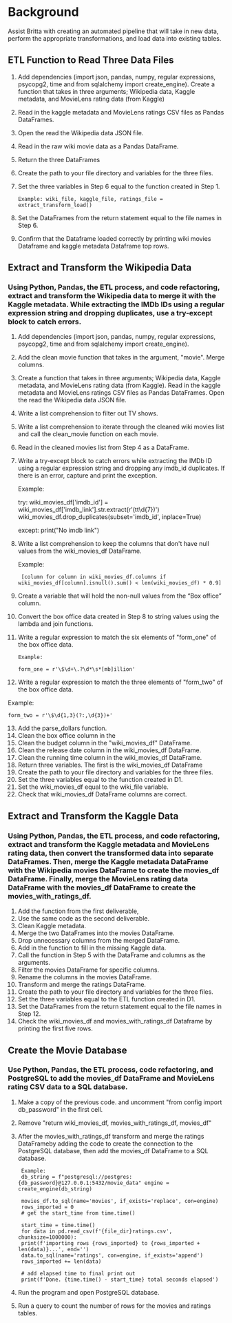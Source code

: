 # Background
Assist Britta with creating an automated pipeline that will take in new data, perform the appropriate transformations, and load data into existing tables. 

## ETL Function to Read Three Data Files

 1. Add dependencies (import json, pandas, numpy, regular expressions, psycopg2, time and from sqlalchemy import create_engine). Create a function that takes in three arguments; Wikipedia data, Kaggle metadata, and MovieLens rating data (from Kaggle)
 2. Read in the kaggle metadata and MovieLens ratings CSV files as Pandas DataFrames.  
 3. Open the read the Wikipedia data JSON file.  
 4. Read in the raw wiki movie data as a Pandas DataFrame. 
 5. Return the three DataFrames
 6. Create the path to your file directory and variables for the three files. 
 7. Set the three variables in Step 6 equal to the function created in Step 1.
	
		Example: wiki_file, kaggle_file, ratings_file = extract_transform_load()
 8. Set the DataFrames from the return statement equal to the file names in Step 6.
 9. Confirm that the Dataframe loaded correctly by printing wiki movies Dataframe and kaggle metadata Dataframe top rows. 

##   Extract and Transform the Wikipedia Data 
### Using Python, Pandas, the ETL process, and code refactoring, extract and transform the Wikipedia data to merge it with the Kaggle metadata. While extracting the IMDb IDs using a regular expression string and dropping duplicates, use a try-except block to catch errors.
1.  Add dependencies (import json, pandas, numpy, regular expressions, psycopg2, time and from sqlalchemy import create_engine). 
2. Add the clean movie function that takes in the argument, "movie". Merge columns.
3. Create a function that takes in three arguments; Wikipedia data, Kaggle metadata, and MovieLens rating data (from Kaggle). Read in the kaggle metadata and MovieLens ratings CSV files as Pandas DataFrames. Open the read the Wikipedia data JSON file.  
4. Write a list comprehension to filter out TV shows.
5. Write a list comprehension to iterate through the cleaned wiki movies list and call the clean_movie function on each movie.
6. Read in the cleaned movies list from Step 4 as a DataFrame.
7. Write a try-except block to catch errors while extracting the IMDb ID using a regular expression string and dropping any imdb_id duplicates. If there is an error, capture and print the exception.
   
   Example:
   
   try:
	   wiki_movies_df['imdb_id'] = 	wiki_movies_df['imdb_link'].str.extract(r'(tt\d{7})')
	   wiki_movies_df.drop_duplicates(subset='imdb_id', inplace=True)
        
    except:
        print("No imdb link")

8. Write a list comprehension to keep the columns that don't have null values from the wiki_movies_df DataFrame.
   
    Example:
    	
    	[column for column in wiki_movies_df.columns if wiki_movies_df[column].isnull().sum() < len(wiki_movies_df) * 0.9]

9. Create a variable that will hold the non-null values from the “Box office” column.
10. Convert the box office data created in Step 8 to string values using the lambda and join functions.
11. Write a regular expression to match the six elements of "form_one" of the box office data.
    	
 		Example:	
    	
    	form_one = r'\$\d+\.?\d*\s*[mb]illion'
    	
12. Write a regular expression to match the three elements of "form_two" of the box office data.
 
 Example:

	form_two = r'\$\d{1,3}(?:,\d{3})+'
	
13. Add the parse_dollars function.
14. Clean the box office column in the    
15. Clean the budget column in the "wiki_movies_df" DataFrame.
16. Clean the release date column in the wiki_movies_df DataFrame.
17. Clean the running time column in the wiki_movies_df DataFrame.
18. Return three variables. The first is the wiki_movies_df DataFrame
19. Create the path to your file directory and variables for the three files.
20. Set the three variables equal to the function created in D1.
21. Set the wiki_movies_df equal to the wiki_file variable. 
22. Check that wiki_movies_df DataFrame columns are correct. 

## Extract and Transform the Kaggle Data
### Using Python, Pandas, the ETL process, and code refactoring, extract and transform the Kaggle metadata and MovieLens rating data, then convert the transformed data into separate DataFrames. Then, merge the Kaggle metadata DataFrame with the Wikipedia movies DataFrame to create the movies_df DataFrame. Finally, merge the MovieLens rating data DataFrame with the movies_df DataFrame to create the movies_with_ratings_df.
1. Add the function from the first deliverable, 
2. Use the same code as the second deliverable. 
3. Clean Kaggle metadata. 
4. Merge the two DataFrames into the movies DataFrame.
5. Drop unnecessary columns from the merged DataFrame.
6. Add in the function to fill in the missing Kaggle data.
7.  Call the function in Step 5 with the DataFrame and columns as the arguments.
8. Filter the movies DataFrame for specific columns.
9. Rename the columns in the movies DataFrame.
10. Transform and merge the ratings DataFrame.
11. Create the path to your file directory and variables for the three files.
12. Set the three variables equal to the ETL function created in D1.   
13. Set the DataFrames from the return statement equal to the file names in Step 12. 
14. Check the wiki_movies_df and movies_with_ratings_df Dataframe by printing the first five rows. 

## Create the Movie Database
### Use Python, Pandas, the ETL process, code refactoring, and PostgreSQL to add the movies_df DataFrame and MovieLens rating CSV data to a SQL database.
1. Make a copy of the previous code. and uncomment "from config import db_password" in the first cell.
2. Remove "return wiki_movies_df, movies_with_ratings_df, movies_df"
3. After the movies_with_ratings_df transform and merge the ratings DataFrameby adding the code to create the connection to the PostgreSQL database, then add the movies_df DataFrame to a SQL database.
    
    	Example:
    	db_string = f"postgresql://postgres:{db_password}@127.0.0.1:5432/movie_data" engine = create_engine(db_string)
    
    	movies_df.to_sql(name='movies', if_exists='replace', con=engine)
    	rows_imported = 0
    	# get the start_time from time.time()
    
    	start_time = time.time()
    	for data in pd.read_csv(f'{file_dir}ratings.csv', chunksize=1000000):
        print(f'importing rows {rows_imported} to {rows_imported + len(data)}...', end='')
        data.to_sql(name='ratings', con=engine, if_exists='append')
        rows_imported += len(data)

        # add elapsed time to final print out
        print(f'Done. {time.time() - start_time} total seconds elapsed')
4. Run the program and open PostgreSQL database.
5. Run a query to count the number of rows for the movies and ratings tables. 
